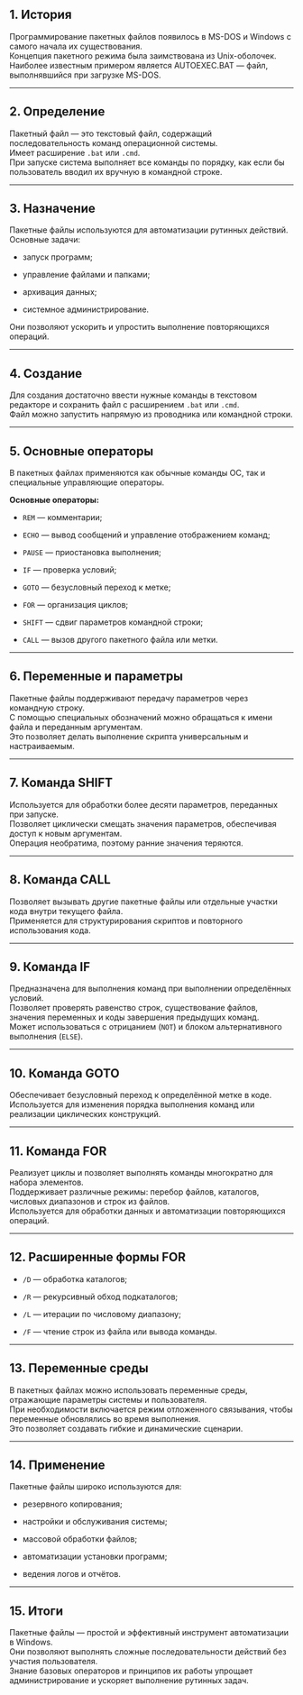 ## 1. История

Программирование пакетных файлов появилось в MS-DOS и Windows с самого начала их существования.  
Концепция пакетного режима была заимствована из Unix-оболочек.  
Наиболее известным примером является AUTOEXEC.BAT — файл, выполнявшийся при загрузке MS-DOS.

---

## 2. Определение

Пакетный файл — это текстовый файл, содержащий последовательность команд операционной системы.  
Имеет расширение `.bat` или `.cmd`.  
При запуске система выполняет все команды по порядку, как если бы пользователь вводил их вручную в командной строке.

---

## 3. Назначение

Пакетные файлы используются для автоматизации рутинных действий.  
Основные задачи:

- запуск программ;
    
- управление файлами и папками;
    
- архивация данных;
    
- системное администрирование.
    

Они позволяют ускорить и упростить выполнение повторяющихся операций.

---

## 4. Создание

Для создания достаточно ввести нужные команды в текстовом редакторе и сохранить файл с расширением `.bat` или `.cmd`.  
Файл можно запустить напрямую из проводника или командной строки.

---

## 5. Основные операторы

В пакетных файлах применяются как обычные команды ОС, так и специальные управляющие операторы.

**Основные операторы:**

- `REM` — комментарии;
    
- `ECHO` — вывод сообщений и управление отображением команд;
    
- `PAUSE` — приостановка выполнения;
    
- `IF` — проверка условий;
    
- `GOTO` — безусловный переход к метке;
    
- `FOR` — организация циклов;
    
- `SHIFT` — сдвиг параметров командной строки;
    
- `CALL` — вызов другого пакетного файла или метки.
    

---

## 6. Переменные и параметры

Пакетные файлы поддерживают передачу параметров через командную строку.  
С помощью специальных обозначений можно обращаться к имени файла и переданным аргументам.  
Это позволяет делать выполнение скрипта универсальным и настраиваемым.

---

## 7. Команда SHIFT

Используется для обработки более десяти параметров, переданных при запуске.  
Позволяет циклически смещать значения параметров, обеспечивая доступ к новым аргументам.  
Операция необратима, поэтому ранние значения теряются.

---

## 8. Команда CALL

Позволяет вызывать другие пакетные файлы или отдельные участки кода внутри текущего файла.  
Применяется для структурирования скриптов и повторного использования кода.

---

## 9. Команда IF

Предназначена для выполнения команд при выполнении определённых условий.  
Позволяет проверять равенство строк, существование файлов, значения переменных и коды завершения предыдущих команд.  
Может использоваться с отрицанием (`NOT`) и блоком альтернативного выполнения (`ELSE`).

---

## 10. Команда GOTO

Обеспечивает безусловный переход к определённой метке в коде.  
Используется для изменения порядка выполнения команд или реализации циклических конструкций.

---

## 11. Команда FOR

Реализует циклы и позволяет выполнять команды многократно для набора элементов.  
Поддерживает различные режимы: перебор файлов, каталогов, числовых диапазонов и строк из файлов.  
Используется для обработки данных и автоматизации повторяющихся операций.

---

## 12. Расширенные формы FOR

- `/D` — обработка каталогов;
    
- `/R` — рекурсивный обход подкаталогов;
    
- `/L` — итерации по числовому диапазону;
    
- `/F` — чтение строк из файла или вывода команды.
    

---

## 13. Переменные среды

В пакетных файлах можно использовать переменные среды, отражающие параметры системы и пользователя.  
При необходимости включается режим отложенного связывания, чтобы переменные обновлялись во время выполнения.  
Это позволяет создавать гибкие и динамические сценарии.

---

## 14. Применение

Пакетные файлы широко используются для:

- резервного копирования;
    
- настройки и обслуживания системы;
    
- массовой обработки файлов;
    
- автоматизации установки программ;
    
- ведения логов и отчётов.
    

---

## 15. Итоги

Пакетные файлы — простой и эффективный инструмент автоматизации в Windows.  
Они позволяют выполнять сложные последовательности действий без участия пользователя.  
Знание базовых операторов и принципов их работы упрощает администрирование и ускоряет выполнение рутинных задач.